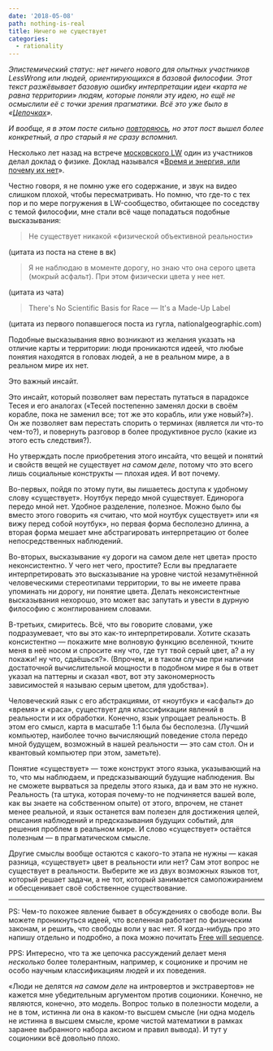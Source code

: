 ```yaml
---
date: '2018-05-08'
path: nothing-is-real
title: Ничего не существует
categories:
  - rationality
---
```

_Эпистемический статус: нет ничего нового для опытных участников LessWrong или людей, ориентирующихся в базовой философии. Этот текст разжёвывает базовую ошибку интерпретации идеи «карта не равна территории» людям, которые поняли эту идею, но ещё не осмыслили её с точки зрения прагматики. Всё это уже было в «_[_Цепочках_](https://lesswrong.ru/wiki/%D0%A6%D0%B5%D0%BF%D0%BE%D1%87%D0%BA%D0%B8)_»._

_И вообще, я в этом посте сильно [повторяюсь](https://berekuk.ru/blog/2016/01/03/useless-definitions/), но этот пост вышел более конкретный, а про старый я не сразу вспомнил._

Несколько лет назад на встрече [московского LW](https://lesswrong.ru/wiki/%D0%9C%D0%BE%D1%81%D0%BA%D0%B2%D0%B0) один из участников делал доклад о физике. Доклад назывался «[Время и энергия, или почему их нет](https://www.youtube.com/playlist?list=PLl-Tj9sXiROa6_emJbnYXQiDgwxkothVO)».

Честно говоря, я не помню уже его содержание, и звук на видео слишком плохой, чтобы пересматривать. Но помню, что где-то с тех пор и по мере погружения в LW-сообщество, обитающее по соседству с темой философии, мне стали всё чаще попадаться подобные высказывания:

> Не существует никакой «физической объективной реальности»

(цитата из поста на стене в вк)

> Я не наблюдаю в моменте дорогу, но знаю что она серого цвета (мокрый асфальт). При этом физически цвета у нее нет.

(цитата из чата)

> There's No Scientific Basis for Race — It's a Made-Up Label

(цитата из первого попавшегося поста из гугла, nationalgeographic.com)

Подобные высказывания явно возникают из желания указать на отличие карты и территории: люди проникаются идеей, что любые понятия находятся в головах людей, а не в реальном мире, а в реальном мире их нет.

Это важный инсайт.

Это инсайт, который позволяет вам перестать путаться в парадоксе Тесея и его аналогах («Тесей постепенно заменял доски в своём корабле, пока не заменил все; тот же это корабль, или уже новый?»). Он же позволяет вам перестать спорить о терминах (является ли что-то чем-то?), и повернуть разговор в более продуктивное русло (какие из этого есть следствия?).

Но утверждать после приобретения этого инсайта, что вещей и понятий и свойств вещей не существует _на самом деле_, потому что это всего лишь социальные конструкты — плохая идея. И вот почему.

Во-первых, пойдя по этому пути, вы лишаетесь доступа к удобному слову «существует». Ноутбук передо мной существует. Единорога передо мной нет. Удобное разделение, полезное. Можно было бы вместо этого говорить «я считаю, что мой ноутбук существует» или «я вижу перед собой ноутбук», но первая форма бесполезно длинна, а вторая форма мешает мне абстрагировать интерпретацию от более непосредственных наблюдений.

Во-вторых, высказывание «у дороги на самом деле нет цвета» просто неконсистентно. У чего нет чего, простите? Если вы предлагаете интерпретировать это высказывание на уровне чистой незамутнённой человеческими стереотипами территории, то вы не имеете права упоминать ни дорогу, ни понятие цвета. Делать неконсистентные высказывания нехорошо, это может вас запутать и увести в дурную философию с жонглированием словами.

В-третьих, смиритесь. Всё, что вы говорите словами, уже подразумевает, что вы это как-то интерпретировали. Хотите сказать консистентно — покажите мне волновую функцию вселенной, ткните меня в неё носом и спросите «ну что, где тут твой серый цвет, а? а ну покажи! ну что, сдаёшься?». (Впрочем, и в таком случае при наличии достаточной вычислительной мощности в подобном мире я бы в ответ указал на паттерны и сказал «вот, вот эту закономерность зависимостей я называю серым цветом, для удобства»).

Человеческий язык с его абстракциями, от «ноутбук» и «асфальт» до «время» и «раса», существует для классификации явлений в реальности и их обработки. Конечно, язык упрощает реальность. В этом его смысл, карта в масштабе 1:1 была бы бесполезна. (Лучший компьютер, наиболее точно вычисляющий поведение стола передо мной будущем, возможный в нашей реальности — это сам стол. Он и квантовый компьютер при этом, заметьте).

Понятие «существует» — тоже конструкт этого языка, указывающий на то, что мы наблюдаем, и предсказывающий будущие наблюдения. Вы не сможете вырваться за пределы этого языка, да и вам это не нужно. Реальность (та штука, которая почему-то не подчиняется вашей воле, как вы знаете на собственном опыте) от этого, впрочем, не станет менее реальной, и язык останется вам полезен для достижения целей, описания наблюдений и предсказывания будущих событий, для решения проблем в реальном мире. И слово «существует» остаётся полезным — в прагматическом смысле.

Другие смыслы вообще остаются с какого-то этапа не нужны — какая разница, «существует» цвет в реальности или нет? Сам этот вопрос не существует в реальности. Выберите же из двух возможных языков тот, который решает задачи, а не тот, который занимается самопожиранием и обесценивает своё собственное существование.

***

PS: Чем-то похожее явление бывает в обсуждениях о свободе воли. Вы можете проникнуться идеей, что вселенная работает по физическим законам, и решить, что свободы воли у вас нет. Я когда-нибудь про это напишу отдельно и подробно, а пока можно почитать [Free will sequence](https://wiki.lesswrong.com/wiki/Free_will).

PPS: Интересно, что та же цепочка рассуждений делает меня _несколько_ более толерантным, например, к соционике и прочим не особо научным классификациям людей и их поведения.

«Люди не делятся _на самом деле_ на интровертов и экстравертов» не кажется мне убедительным аргументом против соционики. Конечно, не являются, конечно, это модель. Вопрос только в полезности модели, а не в том, истинна ли она в каком-то высшем смысле (ни одна модель не истинна в высшем смысле, кроме чистой математики в рамках заранее выбранного набора аксиом и правил вывода). И тут у соционики всё довольно плохо.
